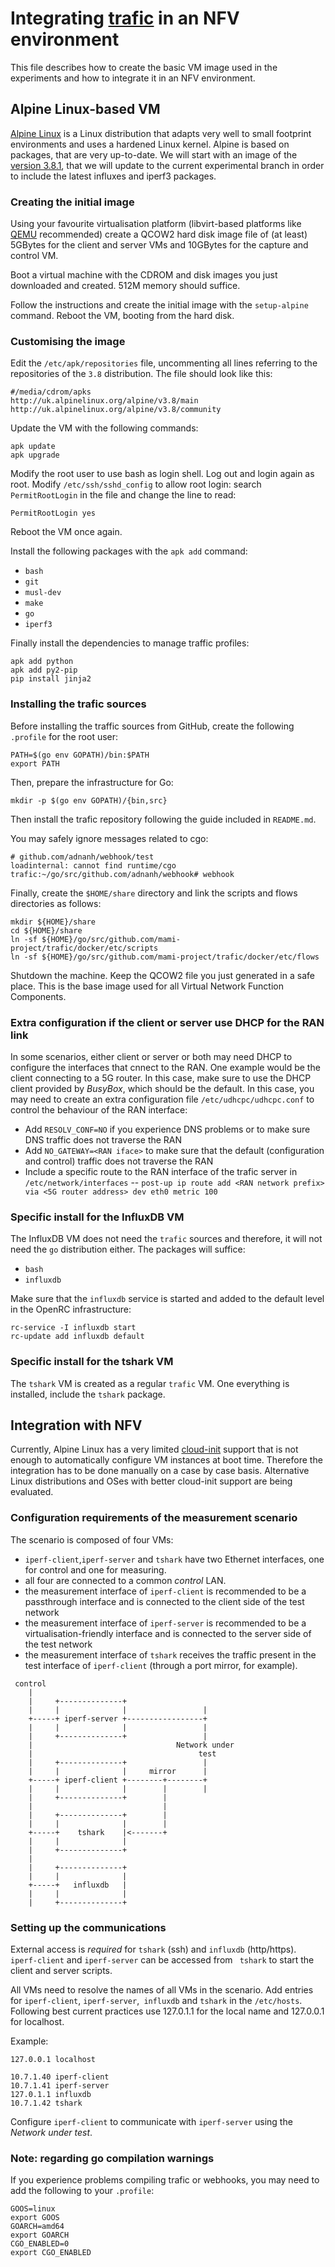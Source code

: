 # Integrating [trafic](https://github.com/mami-project/trafic) in an NFV environment

This file describes how to create the basic VM image used in the experiments and how to integrate it in an NFV environment.
## Alpine Linux-based VM
[Alpine Linux](https://www.alpinelinux.org) is a Linux distribution that adapts very well to small footprint environments and uses a hardened Linux kernel. Alpine is based on packages, that are very up-to-date.
We will start with an image of the [version 3.8.1](http://dl-cdn.alpinelinux.org/alpine/v3.7/releases/x86_64/alpine-virt-3.8.1-x86_64.iso), that we will update to the current experimental branch in order to include the latest influxes and iperf3 packages.

### Creating the initial image

Using your favourite virtualisation platform (libvirt-based platforms like [QEMU](http://wiki.qemu.org/Index.html) recommended) create a QCOW2 hard disk image file of (at least) 5GBytes for the client and server VMs and 10GBytes for the capture and control VM.

Boot a virtual machine with the CDROM and disk images you just downloaded and created. 512M memory should suffice.

Follow the instructions and create the initial image with the `setup-alpine` command. Reboot the VM, booting from the hard disk.

### Customising the image

Edit the `/etc/apk/repositories` file, uncommenting all lines referring to the repositories of the `3.8` distribution. The file should look like this:

```
#/media/cdrom/apks
http://uk.alpinelinux.org/alpine/v3.8/main
http://uk.alpinelinux.org/alpine/v3.8/community
```

Update the VM with the following commands:

```
apk update
apk upgrade
```

Modify the root user to use bash as login shell. Log out and login again as root.
Modify `/etc/ssh/sshd_config` to allow root login: search `PermitRootLogin` in the file and change the line to read:

```PermitRootLogin yes```

Reboot the VM once again.

Install the following packages with the `apk add` command:

 - `bash`
 - `git`
 - `musl-dev`
 - `make`
 - `go`
 - `iperf3`


Finally install the dependencies to manage traffic profiles:

```
apk add python
apk add py2-pip
pip install jinja2
```

### Installing the trafic sources

Before installing the traffic sources from GitHub, create the following `.profile` for the root user:
```
PATH=$(go env GOPATH)/bin:$PATH
export PATH
```

Then, prepare the infrastructure for Go:
```
mkdir -p $(go env GOPATH)/{bin,src}
```

Then install the trafic repository following the guide included in `README.md`.

You may safely ignore messages related to cgo:
```
# github.com/adnanh/webhook/test
loadinternal: cannot find runtime/cgo
trafic:~/go/src/github.com/adnanh/webhook# webhook
```

Finally, create the `$HOME/share` directory and link the scripts and flows directories as follows:

```
mkdir ${HOME}/share
cd ${HOME}/share
ln -sf ${HOME}/go/src/github.com/mami-project/trafic/docker/etc/scripts
ln -sf ${HOME}/go/src/github.com/mami-project/trafic/docker/etc/flows
```

Shutdown the machine. Keep the QCOW2 file you just generated in a safe place. This is the base image used for all Virtual Network Function Components.

### Extra configuration if the client or server use DHCP for the RAN link

In some scenarios, either client or server or both may need DHCP to configure the interfaces that cnnect to the RAN. One example would be the client connecting to a 5G router. In this case, make sure to use the DHCP client provided by *BusyBox*, which should be the default. In this case, you may need to create an extra configuration file ```/etc/udhcpc/udhcpc.conf``` to control the behaviour of the RAN interface:

- Add ```RESOLV_CONF=NO``` if you experience DNS problems or to make sure DNS traffic does not traverse the RAN
- Add ```NO_GATEWAY=<RAN iface>``` to make sure that the default (configuration and control) traffic does not traverse the RAN
- Include a specific route to the RAN interface of the trafic server in ```/etc/network/interfaces```
-- ```post-up ip route add <RAN network prefix> via <5G router address> dev eth0 metric 100```

### Specific install for the InfluxDB VM

The InfluxDB VM does not need the `trafic` sources and therefore, it will not need the `go` distribution either. The packages will suffice:

 - `bash`
 - `influxdb`

Make sure that the `influxdb` service is started and added to the default level in the OpenRC infrastructure:

```
rc-service -I influxdb start
rc-update add influxdb default
```

### Specific install for the tshark VM

The `tshark` VM is created as a regular `trafic` VM. One everything is installed, include the `tshark` package.

## Integration with NFV

Currently, Alpine Linux has a very limited [cloud-init](https://cloud-init.io) support that is not enough to automatically configure VM instances
at boot time. Therefore the integration has to be done manually on a case by case basis.
Alternative Linux distributions and OSes with better cloud-init support are being evaluated.

### Configuration requirements of the measurement scenario

The scenario is composed of four VMs:
- `iperf-client`,`iperf-server` and `tshark` have two Ethernet interfaces, one for control and one for measuring.
- all four are connected to a common *control* LAN.
- the measurement interface of `iperf-client` is recommended to be a passthrough interface and is connected to the client side of the test network
- the measurement interface of `iperf-server` is recommended to be a virtualisation-friendly interface and is connected to the server side of the test network
-  the measurement interface of `tshark` receives the traffic present in the test interface of `iperf-client` (through a port mirror, for example).

```
 control
    |
    |     +--------------+
    |     |              |                 |
    +-----+ iperf-server +-----------------+
    |     |              |                 |
    |     +--------------+                 |
    |                                Network under
    |                                     test
    |     +--------------+                 |
    |     |              |     mirror      |
    +-----+ iperf-client +--------+--------+
    |     |              |        |        |
    |     +--------------+        |
    |                             |
    |     +--------------+        |
    |     |              |        |
    +-----+    tshark    |<-------+
    |     |              |
    |     +--------------+
    |
    |     +--------------+
    |     |              |
    +-----+   influxdb   |
    |     |              |
    |     +--------------+
```

### Setting up the communications

External access is *required* for `tshark` (ssh) and `influxdb` (http/https). `iperf-client` and `iperf-server` can be accessed from ` tshark` to start the client and server scripts.

All VMs need to resolve the names of all VMs in the scenario. Add entries for `iperf-client`, `iperf-server`,` influxdb` and `tshark` in the `/etc/hosts`. Following best current practices use 127.0.1.1 for the local name and 127.0.0.1 for localhost.

Example:

```
127.0.0.1 localhost

10.7.1.40 iperf-client
10.7.1.41 iperf-server
127.0.1.1 influxdb
10.7.1.42 tshark
```

Configure `iperf-client` to communicate with `iperf-server` using the *Network under test*.

### Note: regarding go compilation warnings

If you experience problems compiling trafic or webhooks, you may need to add the following to your `.profile`:

```
GOOS=linux
export GOOS
GOARCH=amd64
export GOARCH
CGO_ENABLED=0
export CGO_ENABLED
```
